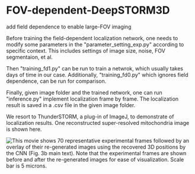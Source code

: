 # FOV-dependent-DeepSTORM3D
add field dependence to enable large-FOV imaging 

Before training the field-dependent localization network, one needs to modify some parameters in the "parameter_setting_exp.py" according to specific context. This includes settings of image size, noise, FOV segmentaion, et al. 

Then "training_fd1.py" can be run to train a netwrok, which usually takes days of time in our case. Additionally, "training_fd0.py" which ignores field dependence, can be run for comparison. 

Finally, given image folder and the trained network, one can run "inference.py" implement localization frame by frame. The localization result is saved in a .csv file in the given image folder.

We resort to ThunderSTORM, a plug-in of ImageJ, to demonstrate of localization results. One reconstructed super-resolved mitochondria image is shown here.

![](./locsoverlay.gif "This movie shows 70 representative experimental frames followed by an overlay of their re-generated images using the recovered 3D positions by the CNN (Fig. 3b main text). Note that the experimental frames are shown before and after the re-generated images for ease of visualization. Scale bar is 5 microns.")
